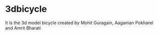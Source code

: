 # 3dbicycle
It is the 3d model bicycle created by Mohit Guragain, Aagaman Pokharel and Amrit Bharati
